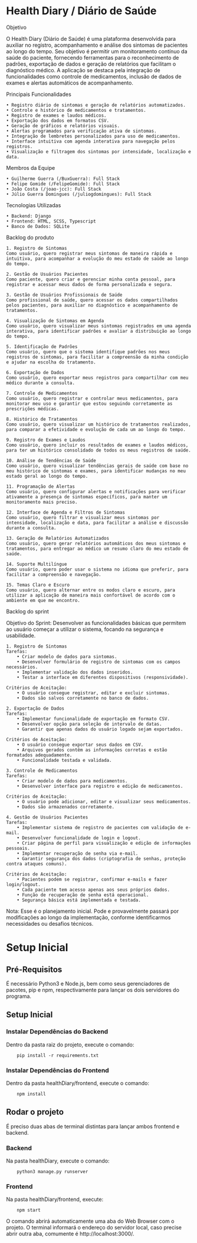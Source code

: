 # Health Diary / Diário de Saúde


Objetivo

O Health Diary (Diário de Saúde) é uma plataforma desenvolvida para auxiliar no registro, acompanhamento e análise dos sintomas de pacientes ao longo do tempo. Seu objetivo é permitir um monitoramento contínuo da saúde do paciente, fornecendo ferramentas para o reconhecimento de padrões, exportação de dados e geração de relatórios que facilitam o diagnóstico médico. A aplicação se destaca pela integração de funcionalidades como controle de medicamentos, inclusão de dados de exames e alertas automáticos de acompanhamento.


Principais Funcionalidades

	• Registro diário de sintomas e geração de relatórios automatizados.
	• Controle e histórico de medicamentos e tratamentos.
	• Registro de exames e laudos médicos.
	• Exportação dos dados em formatos CSV.
	• Geração de gráficos e relatórios visuais.
	• Alertas programados para verificação ativa de sintomas.
	• Integração de lembretes personalizados para uso de medicamentos.
	• Interface intuitiva com agenda interativa para navegação pelos registros.
	• Visualização e filtragem dos sintomas por intensidade, localização e data.


Membros da Equipe

 	• Guilherme Guerra (/BuxGuerra): Full Stack
	• Felipe Gomide (/FelipeGomide): Full Stack
	• João Costa (/joao-jcc): Full Stack
	• Júlio Guerra Domingues (/juliogdomingues): Full Stack

 
Tecnologias Utilizadas

	• Backend: Django
	• Frontend: HTML, SCSS, Typescript
	• Banco de Dados: SQLite


Backlog do produto

	1. Registro de Sintomas
 	Como usuário, quero registrar meus sintomas de maneira rápida e intuitiva, para acompanhar a evolução do meu estado de saúde ao longo do tempo.
  
	2. Gestão de Usuários Pacientes
	Como paciente, quero criar e gerenciar minha conta pessoal, para registrar e acessar meus dados de forma personalizada e segura.
 
	3. Gestão de Usuários Profissionais de Saúde
	Como profissional de saúde, quero acessar os dados compartilhados pelos pacientes, para auxiliar no diagnóstico e acompanhamento de tratamentos.
 
	4. Visualização de Sintomas em Agenda
	Como usuário, quero visualizar meus sintomas registrados em uma agenda interativa, para identificar padrões e avaliar a distribuição ao longo do tempo.
 
	5. Identificação de Padrões
	Como usuário, quero que o sistema identifique padrões nos meus registros de sintomas, para facilitar a compreensão da minha condição e ajudar na escolha do tratamento.
 
	6. Exportação de Dados
	Como usuário, quero exportar meus registros para compartilhar com meu médico durante a consulta.
 
	7. Controle de Medicamentos
	Como usuário, quero registrar e controlar meus medicamentos, para monitorar meu uso e garantir que estou seguindo corretamente as prescrições médicas.
 
	8. Histórico de Tratamentos
	Como usuário, quero visualizar um histórico de tratamentos realizados, para comparar a efetividade e evolução de cada um ao longo do tempo.
 
	9. Registro de Exames e Laudos
	Como usuário, quero incluir os resultados de exames e laudos médicos, para ter um histórico consolidado de todos os meus registros de saúde.
 
	10. Análise de Tendências de Saúde
	Como usuário, quero visualizar tendências gerais de saúde com base no meu histórico de sintomas e exames, para identificar mudanças no meu estado geral ao longo do tempo.
 
	11. Programação de Alertas
	Como usuário, quero configurar alertas e notificações para verificar ativamente a presença de sintomas específicos, para manter um monitoramento mais preciso.
 
	12. Interface de Agenda e Filtros de Sintomas
	Como usuário, quero filtrar e visualizar meus sintomas por intensidade, localização e data, para facilitar a análise e discussão durante a consulta.
 
	13. Geração de Relatórios Automatizados
	Como usuário, quero gerar relatórios automáticos dos meus sintomas e tratamentos, para entregar ao médico um resumo claro do meu estado de saúde.
 
	14. Suporte Multilíngue
	Como usuário, quero poder usar o sistema no idioma que preferir, para facilitar a compreensão e navegação.
 
	15. Temas Claro e Escuro
	Como usuário, quero alternar entre os modos claro e escuro, para utilizar a aplicação de maneira mais confortável de acordo com o ambiente em que me encontro.


Backlog do sprint

Objetivo do Sprint: Desenvolver as funcionalidades básicas que permitem ao usuário começar a utilizar o sistema, focando na segurança e usabilidade.

	1. Registro de Sintomas
 	Tarefas:
		• Criar modelo de dados para sintomas.
		• Desenvolver formulário de registro de sintomas com os campos necessários.
		• Implementar validação dos dados inseridos.
		• Testar a interface em diferentes dispositivos (responsividade).
	
 	Critérios de Aceitação:
		• O usuário consegue registrar, editar e excluir sintomas.
		• Dados são salvos corretamente no banco de dados.

	2. Exportação de Dados
 	Tarefas:
		• Implementar funcionalidade de exportação em formato CSV.
		• Desenvolver opção para seleção de intervalo de datas.
		• Garantir que apenas dados do usuário logado sejam exportados.
	
 	Critérios de Aceitação:
		• O usuário consegue exportar seus dados em CSV.
		• Arquivos gerados contêm as informações corretas e estão formatados adequadamente.
		• Funcionalidade testada e validada.

	3. Controle de Medicamentos
 	Tarefas:
		• Criar modelo de dados para medicamentos.
		• Desenvolver interface para registro e edição de medicamentos.
	
 	Critérios de Aceitação:
		• O usuário pode adicionar, editar e visualizar seus medicamentos.
		• Dados são armazenados corretamente.

	4. Gestão de Usuários Pacientes
 	Tarefas:
		• Implementar sistema de registro de pacientes com validação de e-mail.
		• Desenvolver funcionalidade de login e logout.
		• Criar página de perfil para visualização e edição de informações pessoais.
		• Implementar recuperação de senha via e-mail.
		• Garantir segurança dos dados (criptografia de senhas, proteção contra ataques comuns).
	
 	Critérios de Aceitação:
		• Pacientes podem se registrar, confirmar e-mails e fazer login/logout.
		• Cada paciente tem acesso apenas aos seus próprios dados.
		• Função de recuperação de senha está operacional.
		• Segurança básica está implementada e testada.

Nota: Esse é o planejamento inicial. Pode e provavelmente passará por modificações ao longo da implementação, conforme identificarmos necessidades ou desafios técnicos.

# Setup Inicial

## Pré-Requisitos

É necessário Python3 e Node.js, bem como seus gerenciadores de pacotes, pip e npm, respectivamente para lançar os dois servidores do programa.

## Setup Inicial

### Instalar Dependências do Backend

Dentro da pasta raiz do projeto, execute o comando:

```
	pip install -r requirements.txt
```

### Instalar Dependências do Frontend

Dentro da pasta healthDiary/frontend, execute o comando:

```
	npm install
```

## Rodar o projeto

É preciso duas abas de terminal distintas para lançar ambos frontend e backend.

### Backend

Na pasta healthDiary, execute o comando:

```
	python3 manage.py runserver
```

### Frontend

Na pasta healthDiary/frontend, execute:

```
	npm start
```

O comando abrirá automaticamente uma aba do Web Browser com o projeto.
O terminal informará o endereço do servidor local, caso precise abrir outra aba, comumente é http://localhost:3000/.